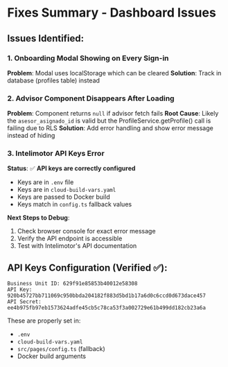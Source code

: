 # Fixes Summary - Dashboard Issues

## Issues Identified:

### 1. Onboarding Modal Showing on Every Sign-in
**Problem**: Modal uses localStorage which can be cleared
**Solution**: Track in database (profiles table) instead

### 2. Advisor Component Disappears After Loading
**Problem**: Component returns `null` if advisor fetch fails
**Root Cause**: Likely the `asesor_asignado_id` is valid but the ProfileService.getProfile() call is failing due to RLS
**Solution**: Add error handling and show error message instead of hiding

### 3. Intelimotor API Keys Error
**Status**: ✅ **API keys are correctly configured**
- Keys are in `.env` file
- Keys are in `cloud-build-vars.yaml`
- Keys are passed to Docker build
- Keys match in `config.ts` fallback values

**Next Steps to Debug**:
1. Check browser console for exact error message
2. Verify the API endpoint is accessible
3. Test with Intelimotor's API documentation

## API Keys Configuration (Verified ✅):
```
Business Unit ID: 629f91e85853b40012e58308
API Key: 920b45727bb711069c950bbda204182f883d5bd1b17a6d0c6ccd0d673dace457
API Secret: ee4b975fb97eb1573624adfe45cb5c78ca53f3a002729e61b499dd182cb23a6a
```

These are properly set in:
- `.env`
- `cloud-build-vars.yaml`
- `src/pages/config.ts` (fallback)
- Docker build arguments
